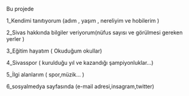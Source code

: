 Bu projede

1_Kendimi tanıtıyorum (adım , yaşım , nereliyim ve hobilerim )

2_Sivas hakkında bilgiler veriyorum(nüfus sayısı ve görülmesi gereken yerler )

3_Eğitim hayatım ( Okuduğum okullar)

4_Sivasspor ( kurulduğu yıl ve kazandığı şampiyonluklar...)

5_İlgi alanlarım ( spor,müzik... )

6_sosyalmedya sayfasında (e-mail adresi,insagram,twitter)
